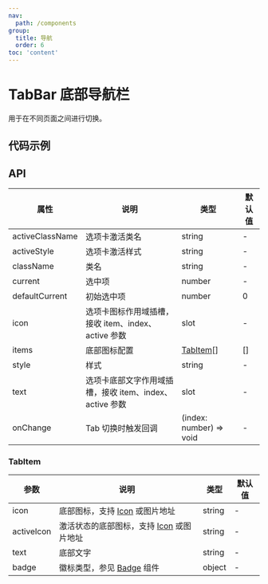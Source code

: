 ```yaml
---
nav:
  path: /components
group:
  title: 导航
  order: 6
toc: 'content'
---
```


# TabBar 底部导航栏

<code src="../../docs/components/compatibility.tsx" inline="true"></code>

用于在不同页面之间进行切换。

## 代码示例

<code src='pages/TabBar/index'></code>

## API

| 属性            | 说明                                                    | 类型                    | 默认值 |
| --------------- | ------------------------------------------------------- | ----------------------- | ------ |
| activeClassName | 选项卡激活类名                                          | string                  | -      |
| activeStyle     | 选项卡激活样式                                          | string                  | -      |
| className       | 类名                                                    | string                  | -      |
| current         | 选中项                                                  | number                  | -      |
| defaultCurrent  | 初始选中项                                              | number                  | 0      |
| icon            | 选项卡图标作用域插槽，接收 item、index、active 参数     | slot                    | -      |
| items           | 底部图标配置                                            | [TabItem](#tabitem)[]   | []     |
| style           | 样式                                                    | string                  | -      |
| text            | 选项卡底部文字作用域插槽，接收 item、index、active 参数 | slot                    | -      |
| onChange        | Tab 切换时触发回调                                      | (index: number) => void | -      |

### TabItem

| 参数       | 说明                                               | 类型   | 默认值 |
| ---------- | -------------------------------------------------- | ------ | ------ |
| icon       | 底部图标，支持 [Icon](./Icon) 或图片地址           | string | -      |
| activeIcon | 激活状态的底部图标，支持 [Icon](./Icon) 或图片地址 | string | -      |
| text       | 底部文字                                           | string | -      |
| badge      | 徽标类型，参见 [Badge](./Badge) 组件               | object | -      |
